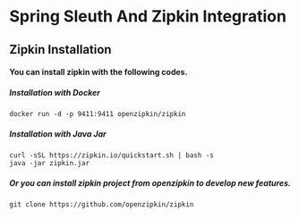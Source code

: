 # Spring Sleuth And Zipkin Integration

## Zipkin Installation

#### You can install zipkin with the following codes.

##### Installation with Docker
```
docker run -d -p 9411:9411 openzipkin/zipkin
```

##### Installation with Java Jar
```
curl -sSL https://zipkin.io/quickstart.sh | bash -s
java -jar zipkin.jar
```

##### Or you can install zipkin project from openzipkin to develop new features.
```
git clone https://github.com/openzipkin/zipkin
```


